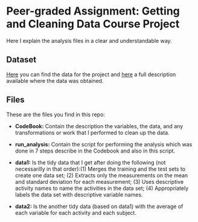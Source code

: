 # Peer-graded Assignment: Getting and Cleaning Data Course Project

Here I explain the analysis files in a clear and understandable way.

## Dataset

[Here](https://d396qusza40orc.cloudfront.net/getdata%2Fprojectfiles%2FUCI%20HAR%20Dataset.zip) you can find the data for the project and [here](http://archive.ics.uci.edu/ml/datasets/Human+Activity+Recognition+Using+Smartphones ) a full description available where the data was obtained.

## Files

These are the files you find in this repo:

  - **CodeBook:** Contain the description the variables, the data, and any transformations or work that I performed to clean up the data.

  - **run_analysis:** Contain the script for performing the analysis which was done in 7 steps describe in the Codebook and also in this script.

  - **data1:** Is the tidy data that I get after doing the following (not necessarilly in that order):(1) Merges the training and the test sets to create one data set; (2) Extracts only the measurements on the mean and standard deviation for each measurement; (3) Uses descriptive activity names to name the activities in the data set; (4) Appropriately labels the data set with descriptive variable names. 

  - **data2:** Is the another tidy data (based on data1) with the average of each variable for each activity and each subject.